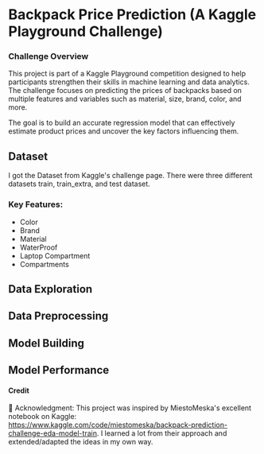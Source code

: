 # Backpack Price Prediction (A Kaggle Playground Challenge)

### Challenge Overview

This project is part of a Kaggle Playground competition designed to help participants strengthen their skills in machine learning and data analytics. The challenge focuses on predicting the prices of backpacks based on multiple features and variables such as material, size, brand, color, and more. 

The goal is to build an accurate regression model that can effectively estimate product prices and uncover the key factors influencing them.

## Dataset
I got the Dataset from Kaggle's challenge page. There were three different datasets train, train_extra, and test dataset. 

### Key Features:
- Color
- Brand
- Material
- WaterProof
- Laptop Compartment
- Compartments

## Data Exploration
## Data Preprocessing
## Model Building
## Model Performance
#### Credit
📌 Acknowledgment:
This project was inspired by MiestoMeska's excellent notebook on Kaggle: https://www.kaggle.com/code/miestomeska/backpack-prediction-challenge-eda-model-train. I learned a lot from their approach and extended/adapted the ideas in my own way.

